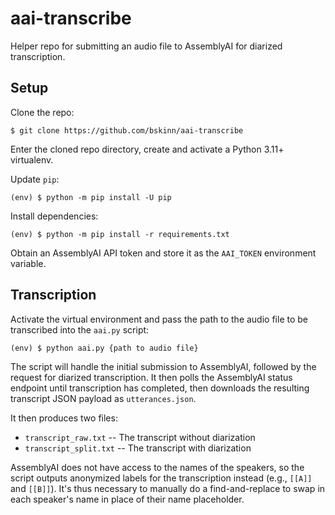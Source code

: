 # aai-transcribe

Helper repo for submitting an audio file to AssemblyAI for
diarized transcription.

## Setup

Clone the repo:

```
$ git clone https://github.com/bskinn/aai-transcribe
```

Enter the cloned repo directory, create and activate a Python 3.11+ virtualenv.

Update `pip`:

```
(env) $ python -m pip install -U pip
```

Install dependencies:

```
(env) $ python -m pip install -r requirements.txt
```

Obtain an AssemblyAI API token and store it as the `AAI_TOKEN`
environment variable.


## Transcription

Activate the virtual environment and pass the path to the audio file to be
transcribed into the `aai.py` script:

```
(env) $ python aai.py {path to audio file}
```

The script will handle the initial submission to AssemblyAI, followed by
the request for diarized transcription. It then polls the AssemblyAI
status endpoint until transcription has completed, then downloads the
resulting transcript JSON payload as `utterances.json`.

It then produces two files:

- `transcript_raw.txt` -- The transcript without diarization
- `transcript_split.txt` -- The transcript with diarization

AssemblyAI does not have access to the names of the speakers, so the script outputs
anonymized labels for the transcription instead (e.g., `[[A]]` and `[[B]]`). It's thus
necessary to manually do a find-and-replace to swap in each speaker's name in place
of their name placeholder.
